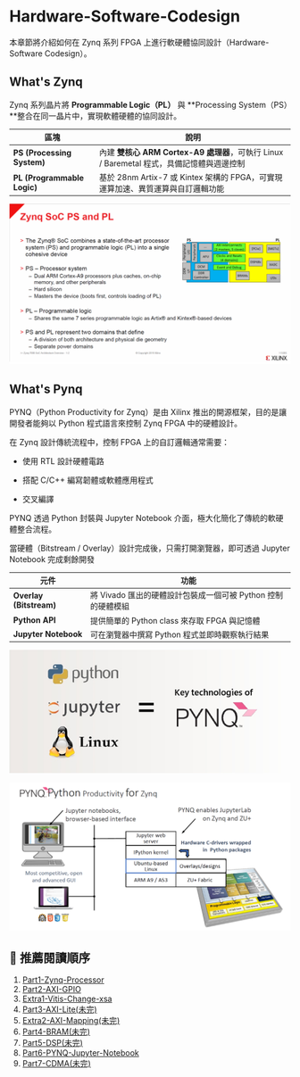 # Hardware-Software-Codesign

本章節將介紹如何在 Zynq 系列 FPGA 上進行軟硬體協同設計（Hardware-Software Codesign）。

## What's Zynq
Zynq 系列晶片將 **Programmable Logic（PL）** 與 **Processing System（PS）**整合在同一晶片中，實現軟體硬體的協同設計。

| 區塊 | 說明 |
| ---- | ---- |
| **PS (Processing System)**  | 內建 **雙核心 ARM Cortex-A9 處理器**，可執行 Linux / Baremetal 程式，具備記憶體與週邊控制 |
| **PL (Programmable Logic)** | 基於 28nm Artix-7 或 Kintex 架構的 FPGA，可實現運算加速、異質運算與自訂邏輯功能 |

![PS_PL](./png/PS_PL.png)

## What's Pynq
PYNQ（Python Productivity for Zynq）是由 Xilinx 推出的開源框架，目的是讓開發者能夠以 Python 程式語言來控制 Zynq FPGA 中的硬體設計。

在 Zynq 設計傳統流程中，控制 FPGA 上的自訂邏輯通常需要：

-   使用 RTL 設計硬體電路

-   搭配 C/C++ 編寫韌體或軟體應用程式

-   交叉編譯

PYNQ 透過 Python 封裝與 Jupyter Notebook 介面，極大化簡化了傳統的軟硬體整合流程。

當硬體（Bitstream / Overlay）設計完成後，只需打開瀏覽器，即可透過 Jupyter Notebook 完成剩餘開發

| 元件 | 功能 |
| ---- | ---- |
| **Overlay (Bitstream)** | 將 Vivado 匯出的硬體設計包裝成一個可被 Python 控制的硬體模組 |
| **Python API** | 提供簡單的 Python class 來存取 FPGA 與記憶體 |
| **Jupyter Notebook** | 可在瀏覽器中撰寫 Python 程式並即時觀察執行結果 |

![PYNQ_1](./png/PYNQ_1.png)

![PYNQ_2](./png/PYNQ_2.png)

## 📘 推薦閱讀順序  

1. [Part1-Zynq-Processor](./Part1-Zynq-Processor/)
2. [Part2-AXI-GPIO](./Part2-AXI-GPIO/)
3. [Extra1-Vitis-Change-xsa](./Extra1-Vitis-Change-xsa/)
4. [Part3-AXI-Lite(未完)](./Part3-AXI-Lite/)
5. [Extra2-AXI-Mapping(未完)](./Extra2-AXI-Mapping/)
6. [Part4-BRAM(未完)](./Part4-BRAM/)
7. [Part5-DSP(未完)](./Part5-DSP/)
8. [Part6-PYNQ-Jupyter-Notebook](./Part6-PYNQ-Jupyter-Notebook/)
9. [Part7-CDMA(未完)](./Part7-CDMA/)